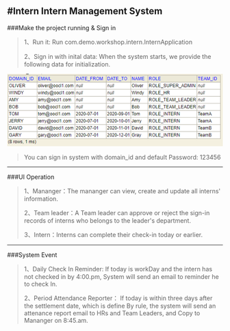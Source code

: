 #Intern Intern Management System
---
###Make the project running & Sign in
>1、Run it: 
>Run com.demo.workshop.intern.InternApplication 
>
>2、Sign in with inital data:
>When the system starts, we provide the following data for initialization.

![avatar](system_example_pictures/initialData.png)

>You can sign in system with domain_id and default Password: 123456
---
###UI Operation
>1、Mananger：The mananger can view, create and update all interns' information. 
>
>2、Team leader：A Team leader can approve or reject the sign-in records of interns who belongs to the leader's department.
>
>3、Intern：Interns can complete their check-in today or earlier.
---
###System Event
>1、Daily Check In Reminder:
>If today is workDay and the intern has not checked in by 4:00.pm, System will send an email to reminder he to check In.
>
>2、Period Attendance Reporter：
>If today is within three days after the settlement date, which is define By rule, the system will send an attenance 
>report email to HRs and Team Leaders, and Copy to Mananger on 8:45.am.


